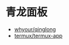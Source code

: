 # 青龙面板

- [whyour/qinglong](https://github.com/whyour/qinglong)
- [termux/termux-app](https://github.com/termux/termux-app)

